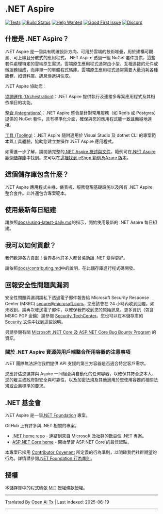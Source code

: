 # .NET Aspire

[![Tests](https://github.com/dotnet/aspire/actions/workflows/tests.yml/badge.svg?branch=main&event=push)](https://github.com/dotnet/aspire/actions/workflows/tests.yml)
[![Build Status](https://dev.azure.com/dnceng-public/public/_apis/build/status%2Fdotnet%2Faspire%2Fdotnet.aspire?branchName=main)](https://dev.azure.com/dnceng-public/public/_build/latest?definitionId=274&branchName=main)
[![Help Wanted](https://img.shields.io/github/issues/dotnet/aspire/help%20wanted?style=flat&color=%24EC820&label=help%20wanted)](https://github.com/dotnet/aspire/labels/help%20wanted)
[![Good First Issue](https://img.shields.io/github/issues/dotnet/aspire/good%20first%20issue?style=flat&color=%24EC820&label=good%20first%20issue)](https://github.com/dotnet/aspire/labels/good%20first%20issue)
[![Discord](https://img.shields.io/discord/732297728826277939?style=flat&logo=discord&logoColor=white&label=Join%20our%20Discord&labelColor=512bd4&color=cyan)](https://discord.com/invite/h87kDAHQgJ)

## 什麼是 .NET Aspire？

.NET Aspire 是一個具有明確設計方向、可用於雲端的技術堆疊，用於建構可觀測、可上線且分散式的應用程式。.NET Aspire 透過一組 NuGet 套件提供，這些套件處理特定的雲端原生需求。雲端原生應用程式通常由小型、互相連接的元件或微服務組成，而非單一的單體程式碼庫。雲端原生應用程式通常需要大量消耗各種服務，如資料庫、訊息傳遞與快取。

.NET Aspire 協助您：

[協調運作 (Orchestration)](https://learn.microsoft.com/dotnet/aspire/get-started/aspire-overview?#orchestration)：.NET Aspire 提供執行及連接多專案應用程式及其相依項目的功能。

[整合 (Integrations)](https://learn.microsoft.com/dotnet/aspire/get-started/aspire-overview?#net-aspire-integrations)：.NET Aspire 整合是針對常用服務（如 Redis 或 Postgres）提供的 NuGet 套件，具有標準化介面，確保與您的應用程式能一致且無縫地連接。

[工具 (Tooling)](https://learn.microsoft.com/dotnet/aspire/get-started/aspire-overview?#project-templates-and-tooling)：.NET Aspire 隨附適用於 Visual Studio 及 dotnet CLI 的專案範本與工具體驗，協助您建立並操作 .NET Aspire 應用程式。

如需進一步了解，請閱讀完整的[.NET Aspire 概述與文件](https://learn.microsoft.com/dotnet/aspire/)。範例可在[.NET Aspire 範例儲存庫](https://github.com/dotnet/aspire-samples)中找到。您可以在[這裡找到 eShop 範例](https://github.com/dotnet/eshop)及[Azure 版本](https://github.com/Azure-Samples/eShopOnAzure)。

## 這個儲存庫包含什麼？

.NET Aspire 應用程式主機、儀表板、服務發現基礎設施以及所有 .NET Aspire 整合套件。此外還包含專案範本。

## 使用最新每日組建

請依照[docs/using-latest-daily.md](https://raw.githubusercontent.com/dotnet/aspire/main/docs/using-latest-daily.md)的指示，開始使用最新的 .NET Aspire 每日組建。

## 我可以如何貢獻？

我們歡迎各方貢獻！世界各地許多人都曾協助讓 .NET 變得更好。

請依照[docs/contributing.md](https://raw.githubusercontent.com/dotnet/aspire/main/docs/contributing.md)中的說明，在此儲存庫進行程式碼開發。

## 回報安全性問題與漏洞

安全性問題與漏洞請私下透過電子郵件報告給 Microsoft Security Response Center (MSRC) <secure@microsoft.com>。您應該會在 24 小時內收到回覆。如未收到，請再次發送電子郵件，以確保我們收到您的原始訊息。更多資訊（包含 MSRC PGP 金鑰）請參閱 [Security TechCenter](https://www.microsoft.com/msrc/faqs-report-an-issue)。您也可以在本儲存庫的 [Security 文件](https://raw.githubusercontent.com/dotnet/aspire/main/SECURITY.md)中找到這些說明。

另請參閱有關 [Microsoft .NET Core 及 ASP.NET Core Bug Bounty Program](https://www.microsoft.com/msrc/bounty-dot-net-core) 的資訊。

### 關於 .NET Aspire 資源與用戶端整合所用容器的注意事項

.NET 團隊無法評估我們提供 API 支援的第三方容器是否適合特定客戶需求。

您應評估您選擇與 Aspire 一同組合與自動化的任何容器，以確保其符合您本人、您的雇主或政府對安全與可靠性，以及加密法規及其他適用於您使用容器的相關法規或企業標準的要求。

## .NET 基金會

.NET Aspire 是一個[.NET Foundation](https://www.dotnetfoundation.org/projects) 專案。

GitHub 上有許多與 .NET 相關的專案。

* [.NET home repo](https://github.com/Microsoft/dotnet) - 連結到來自 Microsoft 及社群的數百個 .NET 專案。
* [ASP.NET Core home](https://docs.microsoft.com/aspnet/core) - 開始學習 ASP.NET Core 的最佳起點。

本專案已採用 [Contributor Covenant](https://contributor-covenant.org) 所定義的行為準則，以明確我們社群期望的行為。詳情請參閱[.NET Foundation 行為準則](https://www.dotnetfoundation.org/code-of-conduct)。

## 授權

本儲存庫中的程式碼依 [MIT](https://raw.githubusercontent.com/dotnet/aspire/main/LICENSE.TXT) 授權條款授權。

---

Tranlated By [Open Ai Tx](https://github.com/OpenAiTx/OpenAiTx) | Last indexed: 2025-06-19

---